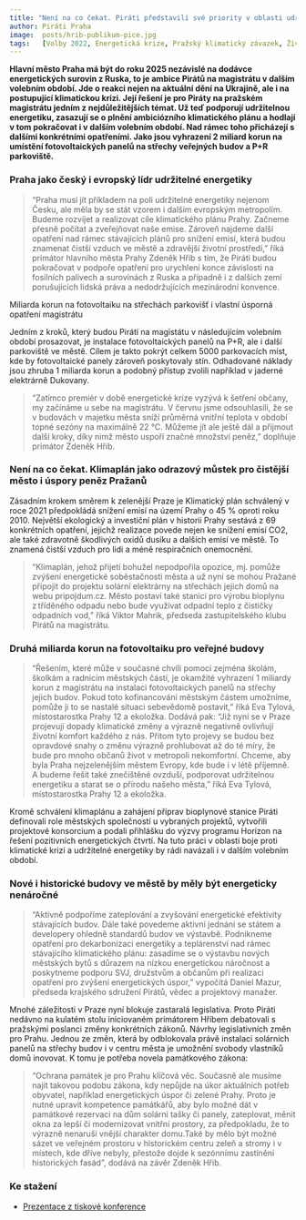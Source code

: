 ```yaml
---
title: "Není na co čekat. Piráti představili své priority v oblasti udržitelné energetiky a boje s klimatickou změnou "
author: Piráti Praha
image: 	posts/hrib-publikum-pice.jpg
tags:   [Volby 2022, Energetická krize, Pražský klimatický závazek, Životní prostředí]
---
```


**Hlavní město Praha má být do roku 2025 nezávislé na dodávce energetických surovin z Ruska, to je ambice Pirátů na magistrátu v dalším volebním období. Jde o reakci nejen na aktuální dění na Ukrajině, ale i na postupující klimatickou krizi. Její řešení je pro Piráty na pražském magistrátu jedním z nejdůležitějších témat. Už teď podporují udržitelnou energetiku, zasazují se o plnění ambiciózního klimatického plánu a hodlají v tom pokračovat i v dalším volebním období. Nad rámec toho přicházejí s dalšími konkrétními opatřeními. Jako jsou vyhrazení 2 miliard korun na umístění fotovoltaických panelů na střechy veřejných budov a P+R parkoviště.**

### Praha jako český i evropský lídr udržitelné energetiky

>“Praha musí jít příkladem na poli udržitelné energetiky nejenom Česku, ale měla by se stát vzorem i dalším evropským metropolím. Budeme rozvíjet a realizovat cíle klimatického plánu Prahy. Začneme přesně počítat a zveřejňovat naše emise. Zároveň najdeme další opatření nad rámec stávajících plánů pro snížení emisí, která budou znamenat čistší vzduch ve městě a zdravější životní prostředí,” říká primátor hlavního města Prahy Zdeněk Hřib s tím, že Piráti budou pokračovat v podpoře opatření pro urychlení konce závislosti na fosilních palivech a surovinách z Ruska a případně i z dalších zemí porušujících lidská práva a nedodržujících mezinárodní konvence.

Miliarda korun na fotovoltaiku na střechách parkovišť i vlastní úsporná opatření magistrátu

Jedním z kroků, který budou Piráti na magistátu v následujícím volebním období prosazovat, je instalace fotovoltaických panelů na P+R, ale i další parkoviště ve městě. Cílem je takto pokrýt celkem 5000 parkovacích míst, kde by fotovoltaické panely zároveň poskytovaly stín. Odhadované náklady jsou zhruba 1 miliarda korun a podobný přístup zvolili například v jaderné elektrárně Dukovany. 

>“Zatímco premiér v době energetické krize vyzývá k šetření občany, my začínáme u sebe na magistrátu. V červnu jsme odsouhlasili, že se v budovách v majetku města sníží průměrná vnitřní teplota v období topné sezóny na maximálně 22 °C. Můžeme jít ale ještě dál a přijmout další kroky, díky nimž město uspoří značné množství peněz,” doplňuje primátor Zdeněk Hřib.

### Není na co čekat. Klimaplán jako odrazový můstek pro čistější město i úspory peněz Pražanů

Zásadním krokem směrem k zelenější Praze je Klimatický plán schválený v roce 2021 předpokládá snížení emisí na území Prahy o 45 % oproti roku 2010.  Největší ekologický a investiční plán v historii Prahy sestává z 69 konkrétních opatření, jejichž realizace povede nejen ke snížení emisí CO2, ale také zdravotně škodlivých oxidů dusíku a dalších emisí ve městě. To znamená čistší vzduch pro lidi a méně respiračních onemocnění. 

>“Klimaplán, jehož přijetí bohužel nepodpořila opozice, mj. pomůže zvýšení energetické soběstačnosti města a už nyní se mohou Pražané připojit do projektu solární elektrárny na střechách jejich domů na webu pripojdum.cz. Město postaví také stanici pro výrobu bioplynu z tříděného odpadu nebo bude využívat odpadní teplo z čističky odpadních vod,” říká Viktor Mahrik, předseda zastupitelského klubu Pirátů na magistrátu.

### Druhá miliarda korun na fotovoltaiku pro veřejné budovy

>“Řešením, které může v současné chvíli pomoci zejména školám, školkám a radnicím městských částí, je okamžité vyhrazení 1 miliardy korun z magistrátu na instalaci fotovoltaických panelů na střechy jejich budov. Pokud toto kofinancování městským částem umožníme, pomůže ji to se  nastalé situaci  sebevědomě postavit,” říká Eva Tylová, místostarostka Prahy 12 a ekoložka. Dodává pak: “Již nyní se v Praze projevují dopady klimatické změny a výrazně negativně ovlivňují životní komfort každého z nás. Přitom tyto projevy se budou bez opravdové snahy o změnu výrazně prohlubovat až do té míry, že bude pro mnoho občanů život v metropoli nekomfortní. Chceme, aby byla Praha nejzelenějším městem Evropy, kde bude i v létě příjemně. A budeme řešit také znečištěné ovzduší, podporovat udržitelnou energetiku a starat se o přírodu našeho města,” říká Eva Tylová, místostarostka Prahy 12 a ekoložka.

Kromě schválení klimaplánu a zahájení příprav bioplynové stanice Piráti definovali role městských společností u vybraných projektů, vytvořili projektové konsorcium a podali přihlášku do výzvy programu Horizon na řešení pozitivních energetických čtvrtí. Na tuto práci v oblasti boje proti klimatické krizi a udržitelné energetiky by rádi navázali i v dalším volebním období.

### Nové i historické budovy ve městě by měly být energeticky nenáročné

>“Aktivně podpoříme zateplování a zvyšování energetické efektivity stávajících budov. Dále také  povedeme aktivní jednání se státem a developery ohledně standardů budov ve výstavbě. Podnikneme opatření pro dekarbonizaci energetiky a teplárenství nad rámec stávajícího klimatického plánu: zasadíme se o výstavbu nových městských bytů s důrazem na nízkou energetickou náročnost a poskytneme podporu SVJ, družstvům a občanům při realizaci opatření pro zvýšení energetických úspor,” vypočítá Daniel Mazur, předseda krajského sdružení Pirátů, vědec a projektový manažer.

Mnohé záležitosti v Praze nyní blokuje zastaralá legislativa. Proto Piráti nedávno na kulatém stolu iniciovaném primátorem Hřibem debatovali s pražskými poslanci změny konkrétních zákonů. Návrhy legislativních změn pro Prahu. Jednou ze změn, která by odblokovala právě instalaci solárních panelů na střechy budov i v centru města je umožnění svobody vlastníků domů inovovat. K tomu je potřeba novela památkového zákona: 

>“Ochrana památek je pro Prahu klíčová věc. Současně ale musíme najít takovou podobu zákona, kdy nepůjde na úkor aktuálních potřeb obyvatel, například energetických úspor či zelené Prahy. Proto je nutné upravit kompetence památkářů, aby bylo možné dát v památkové rezervaci na dům solární tašky či panely, zateplovat, měnit okna za lepší či modernizovat vnitřní prostory, za předpokladu, že to výrazně nenaruší vnější charakter domu.Také by mělo být možné sázet ve veřejném prostoru v historickém centru zeleň a stromy i v místech, kde dříve nebyly, přestože dojde k sezónnímu zastínění historických fasád”, dodává na závěr Zdeněk Hřib.

### Ke stažení
- [Prezentace z tiskové konference](https://docs.google.com/presentation/d/12pEuFEbMQtXoO1_O9d4MWJp4CUOVTtxLUhPIcJ6xprI/edit?usp=sharing)

